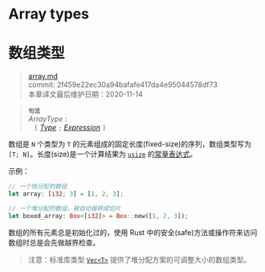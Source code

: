 # Array types
# 数组类型

>[array.md](https://github.com/rust-lang/reference/blob/master/src/types/array.md)\
>commit: 2f459e22ec30a94bafafe417da4e95044578df73 \
>本章译文最后维护日期：2020-11-14

> **<sup>句法</sup>**\
> _ArrayType_ :\
> &nbsp;&nbsp; `[` [_Type_] `;` [_Expression_] `]`

数组是 `N` 个类型为 `T` 的元素组成的固定长度(fixed-size)的序列，数组类型写为 `[T; N]`。长度(size)是一个计算结果为 [`usize`] 的[常量表达式][constant expression]。

示例：

```rust
// 一个栈分配的数组
let array: [i32; 3] = [1, 2, 3];

// 一个堆分配的数组，被自动强转成切片
let boxed_array: Box<[i32]> = Box::new([1, 2, 3]);
```

数组的所有元素总是初始化过的，使用 Rust 中的安全(safe)方法或操作符来访问数组时总是会先做越界检查。

> 注意：标准库类型 [`Vec<T>`] 提供了堆分配方案的可调整大小的数组类型。

[_Expression_]: ../expressions.md
[_Type_]: ../types.md#type-expressions
[`Vec<T>`]: https://doc.rust-lang.org/std/vec/struct.Vec.html
[`usize`]: numeric.md#machine-dependent-integer-types
[constant expression]: ../const_eval.md#constant-expressions

<!-- 2020-11-12-->
<!-- checked -->
